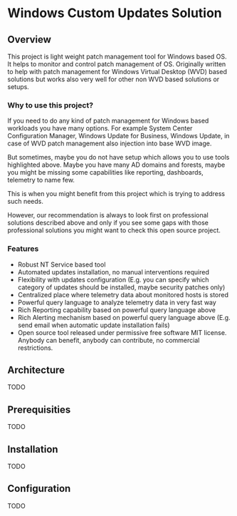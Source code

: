 # Windows Custom Updates Solution

## Overview

This project is light weight patch management tool for Windows based OS.
It helps to monitor and control patch management of OS.
Originally written to help with patch management for Windows Virtual Desktop (WVD) based solutions
but works also very well for other non WVD based solutions or setups.

### Why to use this project?

If you need to do any kind of patch management for Windows based workloads you have many options.
For example System Center Configuration Manager, Windows Update for Business, Windows Update, in case of WVD patch management also injection into base WVD image.

But sometimes, maybe you do not have setup which allows you to use tools highlighted above.
Maybe you have many AD domains and forests, maybe you might be missing some capabilities like reporting, dashboards, telemetry to name few.

This is when you might benefit from this project which is trying to address such needs.

However, our recommendation is always to look first on professional solutions described above
and only if you see some gaps with those professional solutions you might want to check this open source project.

### Features

- Robust NT Service based tool
- Automated updates installation, no manual interventions required
- Flexibility with updates configuration (E.g. you can specify which category of updates should be installed, maybe security patches only)
- Centralized place where telemetry data about monitored hosts is stored
- Powerful query language to analyze telemetry data in very fast way
- Rich Reporting capability based on powerful query language above
- Rich Alerting mechanism based on powerful query language above (E.g. send email when automatic update installation fails)
- Open source tool released under permissive free software MIT license. Anybody can benefit, anybody can contribute, no commercial restrictions.

## Architecture

TODO

## Prerequisities

TODO

## Installation

TODO

## Configuration

TODO

